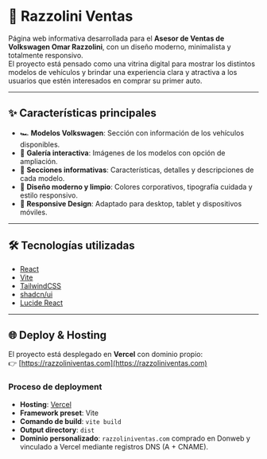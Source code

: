 # 🚗 Razzolini Ventas

Página web informativa desarrollada para el **Asesor de Ventas de Volkswagen Omar Razzolini**, con un diseño moderno, minimalista y totalmente responsivo.  
El proyecto está pensado como una vitrina digital para mostrar los distintos modelos de vehículos y brindar una experiencia clara y atractiva a los usuarios que estén interesados en comprar su primer auto.

---

## ✨ Características principales
- 🏎️ **Modelos Volkswagen**: Sección con información de los vehículos disponibles.  
- 📸 **Galería interactiva**: Imágenes de los modelos con opción de ampliación.  
- 📑 **Secciones informativas**: Características, detalles y descripciones de cada modelo.  
- 🎨 **Diseño moderno y limpio**: Colores corporativos, tipografía cuidada y estilo responsivo.  
- 📱 **Responsive Design**: Adaptado para desktop, tablet y dispositivos móviles.  

---

## 🛠️ Tecnologías utilizadas
- [React](https://react.dev/)  
- [Vite](https://vitejs.dev/)  
- [TailwindCSS](https://tailwindcss.com/)  
- [shadcn/ui](https://ui.shadcn.com/)  
- [Lucide React](https://lucide.dev/)  

---

## 🌐 Deploy & Hosting

El proyecto está desplegado en **Vercel** con dominio propio:  
👉 [https://razzoliniventas.com](https://razzoliniventas.com)  

### Proceso de deployment
- **Hosting**: [Vercel](https://vercel.com/)  
- **Framework preset**: Vite  
- **Comando de build**: `vite build`  
- **Output directory**: `dist`  
- **Dominio personalizado**: `razzoliniventas.com` comprado en Donweb y vinculado a Vercel mediante registros DNS (A + CNAME).
